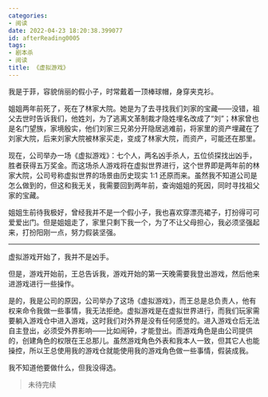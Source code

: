 ```yaml
---
categories:
- 阅读
date: 2022-04-23 18:20:38.399077
id: afterReading0005
tags:
- 剧本杀
- 阅读
title: 《虚拟游戏》
---
```


我是于菲，容貌俏丽的假小子，时常戴着一顶棒球帽，身穿夹克衫。

姐姐两年前死了，死在了林家大院。她是为了去寻找我们刘家的宝藏——没错，祖父去世时告诉我们，他姓刘，为了逃离文革制裁才隐姓埋名改成了“刘”；林家曾也是名门望族，家境殷实，他们刘家三兄弟分开隐居逃难前，将家里的资产埋藏在了刘家大院，后来刘家大院被林家买走，变成了林家大院，而资产，可能还在那里。

现在，公司举办一场《虚拟游戏》：七个人，两名凶手杀人，五位侦探找出凶手，胜者获得五万奖金。而这场杀人游戏将在虚拟世界进行，这个世界即是两年前的林家大院，公司号称虚拟世界的场景由历史现实 1:1 还原而来。虽然我不知道公司是怎么做到的，但这和我无关，我需要回到两年前，查询姐姐的死因，同时寻找祖父家的宝藏。

姐姐生前待我极好，曾经我并不是一个假小子，我也喜欢穿漂亮裙子，打扮得可可爱爱出门。但是姐姐走了，家里只剩下我一个，为了不让父母担心，我必须坚强起来，打扮阳刚一点，努力假装坚强。

---

<!-- more -->

虚拟游戏开始了，我并不是凶手。

但是，游戏开始前，王总告诉我，游戏开始的第一天晚需要我登出游戏，然后他来进游戏进行一些操作。

是的，我是公司的原因，公司举办了这场《虚拟游戏》，而王总是总负责人，他有权来命令我做一些事情，我无法拒绝。虚拟游戏是在虚拟世界进行，而我们玩家需要躺入游戏仓中进入游戏，这时我们对外界是没有任何感觉的。进入游戏仓后无法自主登出，必须受外界影响——比如闹钟，才能登出。而游戏角色是由公司提供的，创建角色的权限在王总那儿。虽然游戏角色外表和我本人一致，但其它人也能操控，所以王总使用我的游戏仓就能使用我的游戏角色做一些事情，假装成我。

我不知道他要做什么，但我没得选。

> 未待完续
